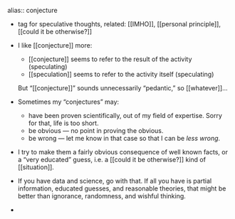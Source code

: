 alias:: conjecture

- tag for speculative thoughts, related: [[IMHO]], [[personal principle]], [[could it be otherwise?]]
- I like [[conjecture]] more:
  * [[conjecture]] seems to refer to the result of the activity (speculating)
  * [[speculation]] seems to refer to the activity itself (speculating)
  
  But “[[conjecture]]” sounds unnecessarily “pedantic,” so [[whatever]]...
- Sometimes my “conjectures” may:
  * have been proven scientifically, out of my field of expertise. Sorry for that, life is too short.
  * be obvious — no point in proving the obvious.
  * be wrong — let me know in that case so that I can be *less wrong*.
- I try to make them a fairly obvious consequence of well known facts, or a “very educated” guess, i.e. a [[could it be otherwise?]] kind of [[situation]].
- If you have data and science, go with that. If all you have is partial information, educated guesses, and reasonable theories, that might be better than ignorance, randomness, and wishful thinking.
-